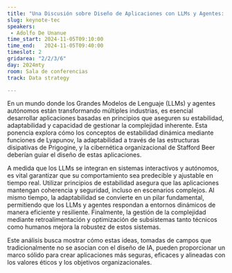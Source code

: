 ```yaml
---
title: "Una Discusión sobre Diseño de Aplicaciones con LLMs y Agentes: estabilidad, adaptabilidad y complejidad"
slug: keynote-tec
speakers:
 - Adolfo De Unanue
time_start: 2024-11-05T09:10:00
time_end:   2024-11-05T09:40:00
timeslot: 2
gridarea: "2/2/3/6"
day: 2024mty
room: Sala de conferencias
track: Data strategy

---
```


En un mundo donde los Grandes Modelos de Lenguaje (LLMs) y agentes autónomos están transformando múltiples industrias, es esencial desarrollar aplicaciones basadas en principios que aseguren su estabilidad, adaptabilidad y capacidad de gestionar la complejidad inherente. Esta ponencia explora cómo los conceptos de estabilidad dinámica mediante funciones de Lyapunov, la adaptabilidad a través de las estructuras disipativas de Prigogine, y la cibernética organizacional de Stafford Beer deberían guiar el diseño de estas aplicaciones.

A medida que los LLMs se integran en sistemas interactivos y autónomos, es vital garantizar que su comportamiento sea predecible y ajustable en tiempo real. Utilizar principios de estabilidad asegura que las aplicaciones mantengan coherencia y seguridad, incluso en escenarios complejos. Al mismo tiempo, la adaptabilidad se convierte en un pilar fundamental, permitiendo que los LLMs y agentes respondan a entornos dinámicos de manera eficiente y resiliente. Finalmente, la gestión de la complejidad mediante retroalimentación y optimización de subsistemas tanto técnicos como humanos mejora la robustez de estos sistemas.

Este análisis busca mostrar cómo estas ideas, tomadas de campos que tradicionalmente no se asocian con el diseño de IA, pueden proporcionar un marco sólido para crear aplicaciones más seguras, eficaces y alineadas con los valores éticos y los objetivos organizacionales.
